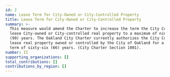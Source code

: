 ```yaml
---
id: 2
name: Lease Term for City-Owned or City-Controlled Property
title: Lease Term for City-Owned or City-Controlled Property
summary: >-
  This measure would amend the Charter to increase the term the City Council can
  lease City-owned or City-controlled real property to a maximum of ninety-nine
  (99) years. The Oakland City Charter currently authorizes the City Council to
  lease real property owned or controlled by the City of Oakland for a maximum
  term of sixty-six (66) years. (City Charter Section 1001).
number: II
supporting_organizations: []
total_contributions: []
contributions_by_region: []
---
```

